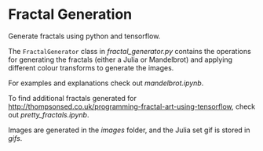 # Fractal Generation
Generate fractals using python and tensorflow.

The `FractalGenerator` class in *fractal_generator.py* contains the operations for generating the fractals (either a Julia or Mandelbrot) and applying different colour transforms to generate the images.

For examples and explanations check out *mandelbrot.ipynb*. 

To find additional fractals generated for http://thompsonsed.co.uk/programming-fractal-art-using-tensorflow, check out *pretty_fractals.ipynb*.

Images are generated in the *images* folder, and the Julia set gif is stored in *gifs*.
